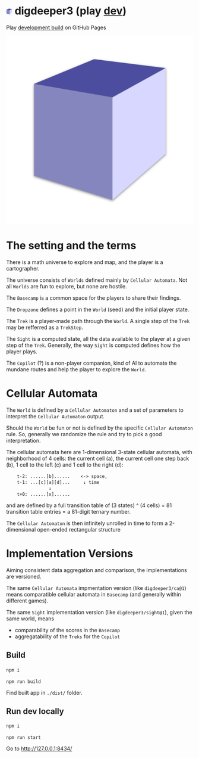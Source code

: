 # <img src="./favicon.svg" alt="favicon" width="16" /> digdeeper3 (play [dev](https://ndry.github.io/digdeeper3/))

Play [development build](https://ndry.github.io/digdeeper3/) on GitHub Pages

![Game screenhot](./cover.png "Cover")


# The setting and the terms

There is a math universe to explore and map, and the player is a cartographer.

The universe consists of `Worlds` defined mainly by `Cellular Automata`.
Not all `Worlds` are fun to explore, but none are hostile.

The `Basecamp` is a common space for the players to share their findings.

The `Dropzone` defines a point in the `World` (seed)
and the initial player state.

The `Trek` is a player-made path through the `World`.
A single step of the `Trek` may be refferred as a `TrekStep`.

The `Sight` is a computed state, 
all the data available to the player at a given step of the `Trek`.
Generally, the way `Sight` is computed defines how the player plays.

The `Copilot` (?) is a non-player companion,
kind of AI to automate the mundane routes
and help the player to explore the `World`.


# Cellular Automata

The `World` is defined by a `Cellular Automaton`
and a set of parameters to interpret the `Cellular Automaton` output.

Should the `World` be fun or not 
is defined by the specific `Cellular Automaton` rule.
So, generally we randomize the rule and try to pick a good interpretation.

The cellular automata here are 1-dimensional 3-state cellular automata,
with neighborhood of 4 cells: 
the current cell (a), 
the current cell one step back (b), 
1 cell to the left (c) 
and 1 cell to the right (d):

        t-2: ......[b]......    <-> space,
        t-1: ...[c][a][d]...     ↓ time
                    ↓
        t+0: ......[x]......

and are defined by a full transition table of 
(3 states) ^ (4 cells) = 81 transition table entries = a 81-digit ternary number.

The `Cellular Automaton` is then infinitely unrolled in time
to form a 2-dimensional open-ended rectangular structure


# Implementation Versions

Aiming consistent data aggregation and comparison,
the implementations are versioned.

The same `Cellular Automata` impmentation version (like `digdeeper3/ca@1`) means 
comparatible cellular automata in `Basecamp` 
(and generally within different games).

The same `Sight` implementation version (like `digdeeper3/sight@1`), 
given the same world, means 
- comparability of the scores in the `Basecamp`
- aggregatability of the `Treks` for the `Copilot`


## Build

`npm i`

`npm run build`

Find built app in `./dist/` folder.

## Run dev locally

`npm i`

`npm run start`

Go to http://127.0.0.1:8434/
